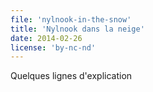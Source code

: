 ```yaml
---
file: 'nylnook-in-the-snow'
title: 'Nylnook dans la neige'
date: 2014-02-26
license: 'by-nc-nd'
---
```


Quelques lignes d'explication

